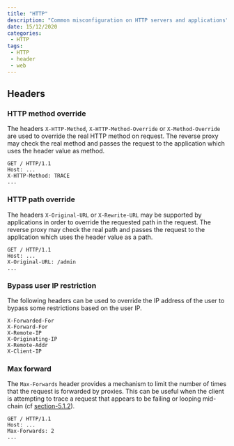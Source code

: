 ```yaml
---
title: "HTTP"
description: "Common misconfiguration on HTTP servers and applications"
date: 15/12/2020
categories:
 - HTTP
tags:
 - HTTP
 - header
 - web
---
```



## Headers

### HTTP method override

The headers `X-HTTP-Method`, `X-HTTP-Method-Override` or `X-Method-Override` are
used to override the real HTTP method on request.
The reverse proxy may check the real method and passes the request to the
application which uses the header value as method.

```
GET / HTTP/1.1
Host: ...
X-HTTP-Method: TRACE
...
```


### HTTP path override

The headers `X-Original-URL` or `X-Rewrite-URL` may be supported by applications
in order to override the requested path in the request.
The reverse proxy may check the real path and passes the request to the
application which uses the header value as a path.

```
GET / HTTP/1.1
Host: ...
X-Original-URL: /admin
...
```


### Bypass user IP restriction

The following headers can be used to override the IP address of the user to
bypass some restrictions based on the user IP.

```
X-Forwarded-For
X-Forward-For
X-Remote-IP
X-Originating-IP
X-Remote-Addr
X-Client-IP
```


### Max forward

The `Max-Forwards` header provides a mechanism to limit the number of times that
the request is forwarded by proxies. This can be useful when the client is
attempting to trace a request that appears to be failing or looping mid-chain
(cf [section-5.1.2](https://tools.ietf.org/html/rfc7231#section-5.1.2)).

```
GET / HTTP/1.1
Host: ...
Max-Forwards: 2
...
```
